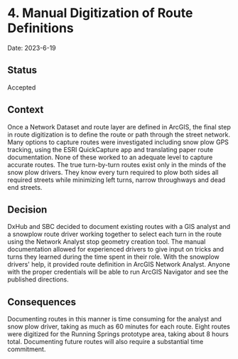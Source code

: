 # 4. Manual Digitization of Route Definitions

Date: 2023-6-19

## Status

Accepted

## Context

Once a Network Dataset and route layer are defined in ArcGIS, the final step in route digitization is to define the route or path through the street network. Many options to capture routes were investigated including snow plow GPS tracking, using the ESRI QuickCapture app and translating paper route documentation. None of these worked to an adequate level to capture accurate routes. The true turn-by-turn routes exist only in the minds of the snow plow drivers.  They know every turn required to plow both sides all required streets while minimizing left turns, narrow throughways and dead end streets.

## Decision

DxHub and SBC decided to document existing routes with a GIS analyst and a snowplow route driver working together to select each turn in the route using the Network Analyst stop geometry creation tool. The manual documentation allowed for experienced drivers to give input on tricks and turns they learned during the time spent in their role. With the snowplow drivers' help, it provided route definition in ArcGIS Network Analyst. Anyone with the proper credentials will be able to run ArcGIS Navigator and see the published directions.

## Consequences

Documenting routes in this manner is time consuming for the analyst and snow plow driver, taking as much as 60 minutes for each route. Eight routes were digitized for the Running Springs prototype area, taking about 8 hours total.  Documenting future routes will also require a substantial time commitment. 
